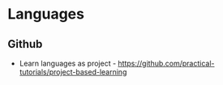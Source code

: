 # Languages

## Github

* Learn languages as project - https://github.com/practical-tutorials/project-based-learning